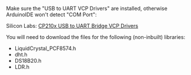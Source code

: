 Make sure the "USB to UART VCP Drivers" are installed, otherwise ArduinoIDE won't detect "COM Port":

Silicon Labs: [CP210x USB to UART Bridge VCP Drivers](https://www.silabs.com/developers/usb-to-uart-bridge-vcp-drivers) 

You will need to download the files for the following (non-inbuilt) libraries:
* LiquidCrystal_PCF8574.h
* dht.h
* DS18B20.h
* LDR.h
